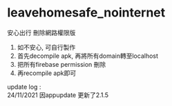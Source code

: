 # leavehomesafe_nointernet
安心出行 刪除網路權限版

1. 如不安心, 可自行製作
2. 首先decompile apk, 再將所有domain轉至localhost
3. 把所有firebase permission 刪除
4. 再recompile apk即可

update log :  
24/11/2021 因appupdate 更新了2.1.5
